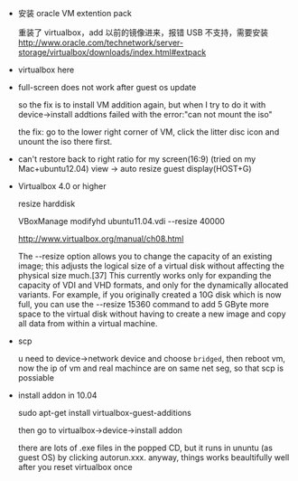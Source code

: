 - 安装 oracle VM extention pack

  重装了 virtualbox，add 以前的镜像进来，报错 USB 不支持，需要安装 
  http://www.oracle.com/technetwork/server-storage/virtualbox/downloads/index.html#extpack


* virtualbox here

* full-screen does not work after guest os update

  so the fix is to install VM addition again, but when I try to do it with device->install addtions
  failed with the error:"can not mount the iso"

  the fix: go to the lower right corner of VM, click the litter disc icon and unount the iso there first.

* can't restore back to right ratio for my screen(16:9) (tried on my Mac+ubuntu12.04)
  view -> auto resize guest display(HOST+G)

* Virtualbox 4.0 or higher

  resize harddisk

   VBoxManage modifyhd ubuntu11.04.vdi --resize 40000

  http://www.virtualbox.org/manual/ch08.html

  The --resize option allows you to change the capacity of an existing image; this adjusts the logical size of a virtual disk without affecting the physical size much.[37] This currently works only for expanding the capacity of VDI and VHD formats, and only for the dynamically allocated variants. For example, if you originally created a 10G disk which is now full, you can use the --resize 15360 command to add 5 GByte more space to the virtual disk without having to create a new image and copy all data from within a virtual machine.

* scp

  u need to device->network device and choose `bridged`, then reboot vm, now
  the ip of vm and real machince are on same net seg, so that scp is possiable

* install addon in 10.04

     sudo apt-get install virtualbox-guest-additions

  then go to virtualbox->device->install addon

  there are lots of .exe files in the popped CD, but it runs in ununtu (as guest
  OS) by clicking autorun.xxx. anyway, things works beaultifully well after you
  reset virtualbox once
